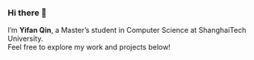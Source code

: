 ### Hi there 👋

I’m **Yifan Qin**, a Master’s student in Computer Science at ShanghaiTech University.  
Feel free to explore my work and projects below!

<!-- [![Yifan’s GitHub stats](https://github-readme-stats.vercel.app/api?username=nick-yf)](https://github.com/anuraghazra/github-readme-stats) -->


<!--
**nick-yf/nick-yf** is a ✨ _special_ ✨ repository because its `README.md` (this file) appears on your GitHub profile.

Here are some ideas to get you started:

- 🔭 I’m currently working on ...
- 🌱 I’m currently learning ...
- 👯 I’m looking to collaborate on ...
- 🤔 I’m looking for help with ...
- 💬 Ask me about ...
- 📫 How to reach me: ...
- 😄 Pronouns: ...
- ⚡ Fun fact: ...
-->
